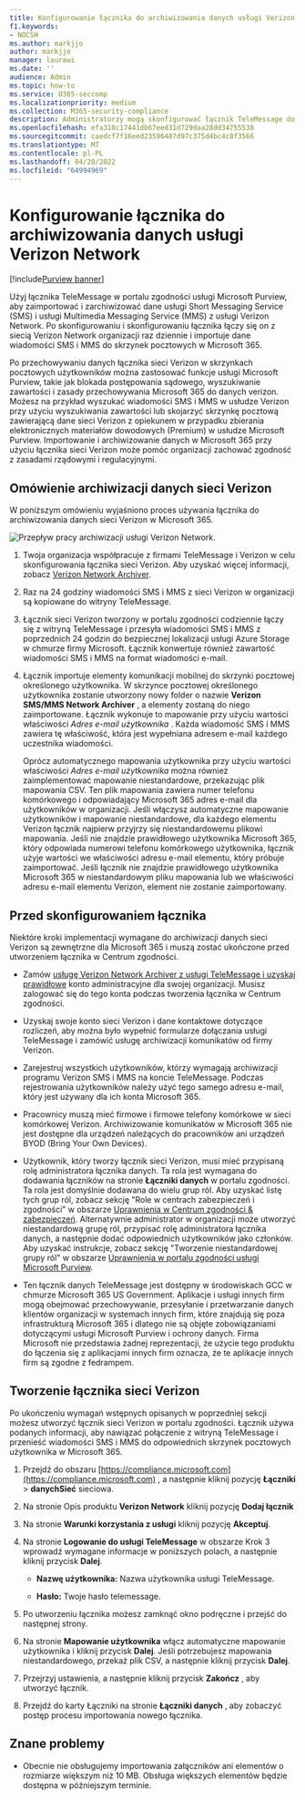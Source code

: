 ```yaml
---
title: Konfigurowanie łącznika do archiwizowania danych usługi Verizon Network w Microsoft 365
f1.keywords:
- NOCSH
ms.author: markjjo
author: markjjo
manager: laurawi
ms.date: ''
audience: Admin
ms.topic: how-to
ms.service: O365-seccomp
ms.localizationpriority: medium
ms.collection: M365-security-compliance
description: Administratorzy mogą skonfigurować łącznik TeleMessage do importowania i archiwizowania danych PROGRAMU SMS i MMS z sieci Verizon w Microsoft 365. Umożliwia to archiwizowanie danych ze źródeł danych innych firm w Microsoft 365 dzięki czemu można używać funkcji zgodności, takich jak blokada prawna, wyszukiwanie zawartości i zasady przechowywania, aby zarządzać danymi innych firm w organizacji.
ms.openlocfilehash: efa310c17441db67eed31d729daa28dd34755538
ms.sourcegitcommit: caedcf7f16eed23596487d97c375d4bc4c8f3566
ms.translationtype: MT
ms.contentlocale: pl-PL
ms.lasthandoff: 04/20/2022
ms.locfileid: "64994969"
---
```

# <a name="set-up-a-connector-to-archive-verizon-network-data"></a>Konfigurowanie łącznika do archiwizowania danych usługi Verizon Network

[!include[Purview banner](../includes/purview-rebrand-banner.md)]

Użyj łącznika TeleMessage w portalu zgodności usługi Microsoft Purview, aby zaimportować i zarchiwizować dane usługi Short Messaging Service (SMS) i usługi Multimedia Messaging Service (MMS) z usługi Verizon Network. Po skonfigurowaniu i skonfigurowaniu łącznika łączy się on z siecią Verizon Network organizacji raz dziennie i importuje dane wiadomości SMS i MMS do skrzynek pocztowych w Microsoft 365.

Po przechowywaniu danych łącznika sieci Verizon w skrzynkach pocztowych użytkowników można zastosować funkcje usługi Microsoft Purview, takie jak blokada postępowania sądowego, wyszukiwanie zawartości i zasady przechowywania Microsoft 365 do danych verizon. Możesz na przykład wyszukać wiadomości SMS i MMS w usłudze Verizon przy użyciu wyszukiwania zawartości lub skojarzyć skrzynkę pocztową zawierającą dane sieci Verizon z opiekunem w przypadku zbierania elektronicznych materiałów dowodowych (Premium) w usłudze Microsoft Purview. Importowanie i archiwizowanie danych w Microsoft 365 przy użyciu łącznika sieci Verizon może pomóc organizacji zachować zgodność z zasadami rządowymi i regulacyjnymi.

## <a name="overview-of-archiving-verizon-network-data"></a>Omówienie archiwizacji danych sieci Verizon

W poniższym omówieniu wyjaśniono proces używania łącznika do archiwizowania danych sieci Verizon w Microsoft 365.

![Przepływ pracy archiwizacji usługi Verizon Network.](../media/VerizonNetworkConnectorWorkflow.png)

1. Twoja organizacja współpracuje z firmami TeleMessage i Verizon w celu skonfigurowania łącznika sieci Verizon. Aby uzyskać więcej informacji, zobacz [Verizon Network Archiver](https://www.telemessage.com/office365-activation-for-verizon-network-archiver/).

2. Raz na 24 godziny wiadomości SMS i MMS z sieci Verizon w organizacji są kopiowane do witryny TeleMessage.

3. Łącznik sieci Verizon tworzony w portalu zgodności codziennie łączy się z witryną TeleMessage i przesyła wiadomości SMS i MMS z poprzednich 24 godzin do bezpiecznej lokalizacji usługi Azure Storage w chmurze firmy Microsoft. Łącznik konwertuje również zawartość wiadomości SMS i MMS na format wiadomości e-mail.

4. Łącznik importuje elementy komunikacji mobilnej do skrzynki pocztowej określonego użytkownika. W skrzynce pocztowej określonego użytkownika zostanie utworzony nowy folder o nazwie **Verizon SMS/MMS Network Archiver** , a elementy zostaną do niego zaimportowane. Łącznik wykonuje to mapowanie przy użyciu wartości właściwości *Adres e-mail użytkownika* . Każda wiadomość SMS i MMS zawiera tę właściwość, która jest wypełniana adresem e-mail każdego uczestnika wiadomości.

   Oprócz automatycznego mapowania użytkownika przy użyciu wartości właściwości *Adres e-mail użytkownika* można również zaimplementować mapowanie niestandardowe, przekazując plik mapowania CSV. Ten plik mapowania zawiera numer telefonu komórkowego i odpowiadający Microsoft 365 adres e-mail dla użytkowników w organizacji. Jeśli włączysz automatyczne mapowanie użytkowników i mapowanie niestandardowe, dla każdego elementu Verizon łącznik najpierw przyjrzy się niestandardowemu plikowi mapowania. Jeśli nie znajdzie prawidłowego użytkownika Microsoft 365, który odpowiada numerowi telefonu komórkowego użytkownika, łącznik użyje wartości we właściwości adresu e-mail elementu, który próbuje zaimportować. Jeśli łącznik nie znajdzie prawidłowego użytkownika Microsoft 365 w niestandardowym pliku mapowania lub we właściwości adresu e-mail elementu Verizon, element nie zostanie zaimportowany.

## <a name="before-you-set-up-a-connector"></a>Przed skonfigurowaniem łącznika

Niektóre kroki implementacji wymagane do archiwizacji danych sieci Verizon są zewnętrzne dla Microsoft 365 i muszą zostać ukończone przed utworzeniem łącznika w Centrum zgodności.

- Zamów [usługę Verizon Network Archiver z usługi TeleMessage i uzyskaj prawidłowe](https://www.telemessage.com/mobile-archiver/order-mobile-archiver-for-o365) konto administracyjne dla swojej organizacji. Musisz zalogować się do tego konta podczas tworzenia łącznika w Centrum zgodności.

- Uzyskaj swoje konto sieci Verizon i dane kontaktowe dotyczące rozliczeń, aby można było wypełnić formularze dołączania usługi TeleMessage i zamówić usługę archiwizacji komunikatów od firmy Verizon.

- Zarejestruj wszystkich użytkowników, którzy wymagają archiwizacji programu Verizon SMS i MMS na koncie TeleMessage. Podczas rejestrowania użytkowników należy użyć tego samego adresu e-mail, który jest używany dla ich konta Microsoft 365.

- Pracownicy muszą mieć firmowe i firmowe telefony komórkowe w sieci komórkowej Verizon. Archiwizowanie komunikatów w Microsoft 365 nie jest dostępne dla urządzeń należących do pracowników ani urządzeń BYOD (Bring Your Own Devices).

- Użytkownik, który tworzy łącznik sieci Verizon, musi mieć przypisaną rolę administratora łącznika danych. Ta rola jest wymagana do dodawania łączników na stronie **Łączniki danych** w portalu zgodności. Ta rola jest domyślnie dodawana do wielu grup ról. Aby uzyskać listę tych grup ról, zobacz sekcję "Role w centrach zabezpieczeń i zgodności" w obszarze [Uprawnienia w Centrum zgodności & zabezpieczeń](../security/office-365-security/permissions-in-the-security-and-compliance-center.md#roles-in-the-security--compliance-center). Alternatywnie administrator w organizacji może utworzyć niestandardową grupę ról, przypisać rolę administratora łącznika danych, a następnie dodać odpowiednich użytkowników jako członków. Aby uzyskać instrukcje, zobacz sekcję "Tworzenie niestandardowej grupy ról" w obszarze [Uprawnienia w portalu zgodności usługi Microsoft Purview](microsoft-365-compliance-center-permissions.md#create-a-custom-role-group).

- Ten łącznik danych TeleMessage jest dostępny w środowiskach GCC w chmurze Microsoft 365 US Government. Aplikacje i usługi innych firm mogą obejmować przechowywanie, przesyłanie i przetwarzanie danych klientów organizacji w systemach innych firm, które znajdują się poza infrastrukturą Microsoft 365 i dlatego nie są objęte zobowiązaniami dotyczącymi usługi Microsoft Purview i ochrony danych. Firma Microsoft nie przedstawia żadnej reprezentacji, że użycie tego produktu do łączenia się z aplikacjami innych firm oznacza, że te aplikacje innych firm są zgodne z fedrampem.

## <a name="create-a-verizon-network-connector"></a>Tworzenie łącznika sieci Verizon

Po ukończeniu wymagań wstępnych opisanych w poprzedniej sekcji możesz utworzyć łącznik sieci Verizon w portalu zgodności. Łącznik używa podanych informacji, aby nawiązać połączenie z witryną TeleMessage i przenieść wiadomości SMS i MMS do odpowiednich skrzynek pocztowych użytkownika w Microsoft 365.

1. Przejdź do obszaru [https://compliance.microsoft.com](https://compliance.microsoft.com) , a następnie kliknij pozycję **Łączniki** >  **danychSieć** sieciowa.

2. Na stronie Opis produktu **Verizon Network** kliknij pozycję **Dodaj łącznik**

3. Na stronie **Warunki korzystania z usługi** kliknij pozycję **Akceptuj**.

4. Na stronie **Logowanie do usługi TeleMessage** w obszarze Krok 3 wprowadź wymagane informacje w poniższych polach, a następnie kliknij przycisk **Dalej**.
  
   - **Nazwę użytkownika:** Nazwa użytkownika usługi TeleMessage.

   - **Hasło:** Twoje hasło telemessage.

5. Po utworzeniu łącznika możesz zamknąć okno podręczne i przejść do następnej strony.

6. Na stronie **Mapowanie użytkownika** włącz automatyczne mapowanie użytkownika i kliknij przycisk **Dalej**. Jeśli potrzebujesz mapowania niestandardowego, przekaż plik CSV, a następnie kliknij przycisk **Dalej**.

7. Przejrzyj ustawienia, a następnie kliknij przycisk **Zakończ** , aby utworzyć łącznik.

8. Przejdź do karty Łączniki na stronie **Łączniki danych** , aby zobaczyć postęp procesu importowania nowego łącznika.

## <a name="known-issues"></a>Znane problemy

- Obecnie nie obsługujemy importowania załączników ani elementów o rozmiarze większym niż 10 MB. Obsługa większych elementów będzie dostępna w późniejszym terminie.